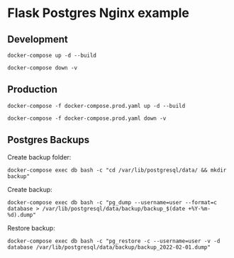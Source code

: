 # Flask Postgres Nginx example

## Development
```
docker-compose up -d --build
```
```
docker-compose down -v
```

## Production
```
docker-compose -f docker-compose.prod.yaml up -d --build
```
```
docker-compose -f docker-compose.prod.yaml down -v
```

## Postgres Backups

Create backup folder:
```
docker-compose exec db bash -c "cd /var/lib/postgresql/data/ && mkdir backup"
```

Create backup:
```
docker-compose exec db bash -c "pg_dump --username=user --format=c database > /var/lib/postgresql/data/backup/backup_$(date +%Y-%m-%d).dump"
```

Restore backup:
```
docker-compose exec db bash -c "pg_restore -c --username=user -v -d database /var/lib/postgresql/data/backup/backup_2022-02-01.dump"
```
